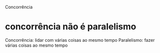 Concorrência

# concorrência não é paralelismo

Concorrência: lidar com várias coisas ao mesmo tempo
Paralelismo: fazer várias coisas ao mesmo tempo
